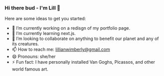 ### Hi there bud - I'm Lill 👋

Here are some ideas to get you started:

- 🔭 I’m currently working on a redisgn of my portfolio page.
- 🌱 I’m currently learning next.js.
- 👯 I’m looking to collaborate on anything to benefit our planet and any of its creatures.
- 📫 How to reach me: lillianwimberly@gmail.com
- 😄 Pronouns: she/her
- ⚡ Fun fact: I have personally installed Van Goghs, Picassos, and other world famous art.

